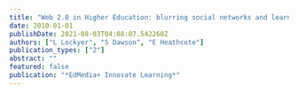 ```yaml
---
title: "Web 2.0 in Higher Education: blurring social networks and learning networks"
date: 2010-01-01
publishDate: 2021-08-03T04:08:07.542260Z
authors: ["L Lockyer", "S Dawson", "E Heathcote"]
publication_types: ["2"]
abstract: ""
featured: false
publication: "*EdMedia+ Innovate Learning*"
---
```


